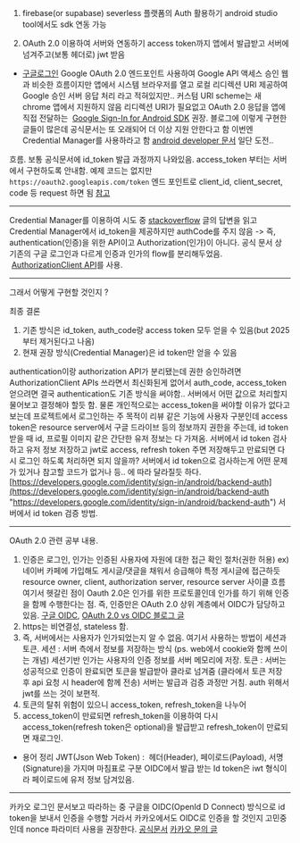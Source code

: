 1. firebase(or supabase) severless 플랫폼의 Auth 활용하기
	android studio tool에서도 sdk 연동 가능

2. OAuth 2.0 이용하여 서버와 연동하기
	access token까지 앱에서 발급받고 서버에 넘겨주고(보통 헤더로) jwt 받음


- [구글로그인](https://developers.google.com/identity/protocols/oauth2/native-app?hl=ko#android_2) 
Google OAuth 2.0 엔드포인트 사용하여 Google API 액세스 승인
웹과 비슷한 흐름이지만 앱에서 시스템 브라우저를 열고 로컬 리디렉션 URI 제공하여 Google 승인 서버 응답 처리
라고 적혀있지만..
커스텀 URI scheme는 새 chrome 앱에서 지원하지 않음
리디렉션 URI가 필요없고 OAuth 2.0 응답을 앱에 직접 전달하는  [Google Sign-In for Android SDK](https://developers.google.com/identity/sign-in/android/offline-access) 권장.
블로그에 이렇게 구현한 글들이 많은데 공식문서는 또 오래되어 더 이상 지원 안한다고 함
이번엔 Credential Manager를 사용하라고 함 [android developer 문서](https://developer.android.com/identity/sign-in/credential-manager-siwg)
일단 도전..

흐름. 
보통 공식문서에 id_token 발급 과정까지 나와있음. 
access_token 부터는 서버에서 구현하도록 안내함.
예제 코드는 없지만 `https://oauth2.googleapis.com/token` 엔드 포인트로 client_id, client_secret, code 등 request 하면 됨 [참고](https://developers.google.com/identity/protocols/oauth2/native-app#exchange-authorization-code)

 - - -
Credential Manager를 이용하여 시도 중 [stackoverflow](https://stackoverflow.com/questions/77627128/credential-manager-how-do-i-create-a-signinwithgoogle-credential/77643555#77643555) 글의 답변을 읽고
Credential Manager에서 id_token을 제공하지만 authCode를 주지 않음
-> 즉, authentication(인증)을 위한 API이고 Authorization(인가)이 아니다.
공식 문서 상 기존의 구글 로그인과 다르게 인증과 인가의 flow를 분리해두었음.  [AuthorizationClient API](https://developer.android.com/training/sign-in/legacy-gsi-migration#authorization)를 사용.

- - - 
그래서 어떻게 구현할 것인지 ?

최종 결론
1. 기존 방식은 id_token, auth_code랑 access token 모두 얻을 수 있음(but 2025부터 제거된다고 나옴)
2. 현재 권장 방식(Credential Manager)은 id token만 얻을 수 있음

authentication이랑 authorization API가 분리됐는데 권한 승인하려면 AuthorizationClient APIs 쓰라면서 최신화된게 없어서 auth_code, access_token 얻으려면 결국 authentication도 기존 방식을 써야함..
서버에서 어떤 값으로 처리할지 물어보고 결정해야 할듯 함.
물론 개인적으로는 access_token을 써야할 이유가 없다고 보는데 프로젝트에서 로그인하는 주 목적이 리뷰 같은 기능에 사용자 구분인데 access token은 resource server에서 구글 드라이브 등의 정보까지 권한을 주는데, id token받을 때 id, 프로필 이미지 같은 간단한 유저 정보는 다 가져옴. 
서버에서 id token 검사하고 유저 정보 저장하고 jwt로 access, refresh token 주면 저장해두고 만료되면 다시 로그인 하도록 처리하면 되지 않을까?
서버에서 id token으로 검사하는게 어떤 문제가 있거나 참고할 코드가 없거나 등.. 에 따라 달라질듯 하다.[https://developers.google.com/identity/sign-in/android/backend-auth](https://developers.google.com/identity/sign-in/android/backend-auth "https://developers.google.com/identity/sign-in/android/backend-auth") 서버에서 id token 검증 방법.

- - -
OAuth 2.0 관련 공부 내용.
1. 인증은 로그인, 인가는 인증된 사용자에 자원에 대한 접근 확인 절차(권한 허용)
	ex) 네이버 카페에 가입해도 게시글/댓글을 채워서 승급해야 특정 게시글에 접근하듯
	resource owner, client, authorization server, resource server 사이클 흐름
	여기서 헷갈린 점이 Oauth 2.0은 인가를 위한 프로토콜인데 인가를 하기 위해 인증을 함께 수행한다는 점.
	즉, 인증만은 OAuth 2.0 상위 계층예서 OIDC가 담당하고 있음.
	[구글 OIDC](https://developers.google.com/identity/openid-connect/openid-connect), [OAuth 2.0 vs OIDC 블로그 글](https://velog.io/@yeonbot/Oauth2.0%EA%B3%BC-OIDC-%EB%B9%84%EA%B5%90)
2. https는 비연결성, stateless 함.
3. 즉, 서버에서는 사용자가 인가되었는지 알 수 없음. 여기서 사용하는 방법이 세션과 토큰.
	세션 :  서버 측에서 정보를 저장하는 방식 (ps. web에서 cookie와 함께 쓰이는 개념) 
	세션기반 인가는 사용자의 인증 정보를 서버 메모리에 저장.
	토큰 : 서버는 성공적으로 인증이 완료되면 토큰을 발급받아 클라로 넘겨줌
	(클라에서 토큰 저장 후 api 요청 시 header에 함께 전송) 서버는 발급과 검증 과정만 거침.
	auth 위해서 jwt를 쓰는 것이 보편적. 
4. 토큰의 탈취 위험이 있으니 access_token, refresh_token을 나누어 
5. access_token이 만료되면 
	refresh_token을 이용하여 다시 access_token(refresh token은 optional)을 발급받고 
	refresh_token이 만료되면 재로그인.


- 용어 정리
JWT(Json Web Token) :  헤더(Header), 페이로드(Payload), 서명(Signature)을 가지며 마침표로 구분
OIDC에서 발급 받는 Id token은 iwt 형식이라 페이로드에 유저 정보 담겨있음.

- -- 
카카오 로그인 문서보고 따라하는 중
구글을 OIDC(OpenId D Connect) 방식으로 id token을 보내서 인증을 수행할 거라서 카카오에서도 OIDC로 인증을 할 것인지 고민중인데 nonce 파라미터 사용을 권장한다. [공식문서](https://developers.kakao.com/docs/latest/ko/kakaologin/android#request-code-id-token) [카카오 문의 글](https://devtalk.kakao.com/t/oidc-nonce/133013)

